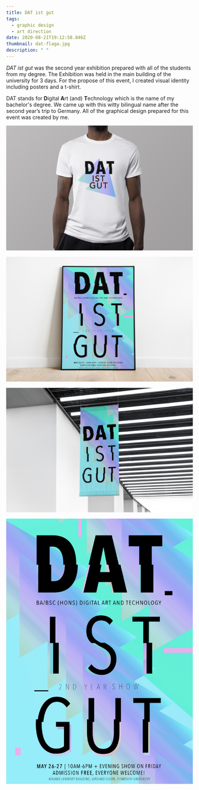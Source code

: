 ```yaml
---
title: DAT ist gut
tags:
  - graphic design
  - art direction
date: 2020-08-21T19:12:58.846Z
thumbnail: dat-flaga.jpg
description: " "
---
```

*DAT ist gut* was the second year exhibition prepared with all of the students from my degree. The Exhibition was held in the main building of the university for 3 days. For the propose of this event, I created visual identity including posters and a t-shirt.

DAT stands for **D**igital **A**rt (and) **T**echnology which is the name of my bachelor's degree. We came up with this witty bilingual name after the second year’s trip to Germany. All of the graphical design prepared for this event was created by me.

![](dat-t-shirt.jpg)

![](dat-poster.jpg)

![](dat-flaga.jpg)

![](dat-final.jpg)